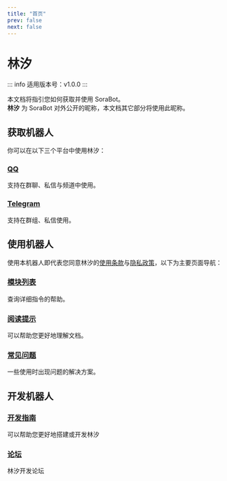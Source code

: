 ```yaml
---
title: "首页"
prev: false
next: false
---
```


# 林汐

::: info
适用版本号：v1.0.0
:::

本文档将指引您如何获取并使用 SoraBot。  
**林汐** 为 SoraBot 对外公开的昵称，本文档其它部分将使用此昵称。

## 获取机器人 

你可以在以下三个平台中使用林汐：

### [QQ](./platform/qq.md)
支持在群聊、私信与频道中使用。

### [Telegram](./platform/telegram.md)
支持在群组、私信使用。

## 使用机器人
使用本机器人即代表您同意林汐的[使用条款](./terms-of-use.md)与[隐私政策](./privacy-policy.md)，以下为主要页面导航：

### [模块列表](./module/index)
查询详细指令的帮助。

### [阅读提示](./tip) 
可以帮助您更好地理解文档。

### [常见问题](./faq)
一些使用时出现问题的解决方案。

## 开发机器人

### [开发指南](./guide/before/prepare)
可以帮助您更好地搭建或开发林汐

### [论坛](https://github.com/orgs/netsora/discussions)
林汐开发论坛
